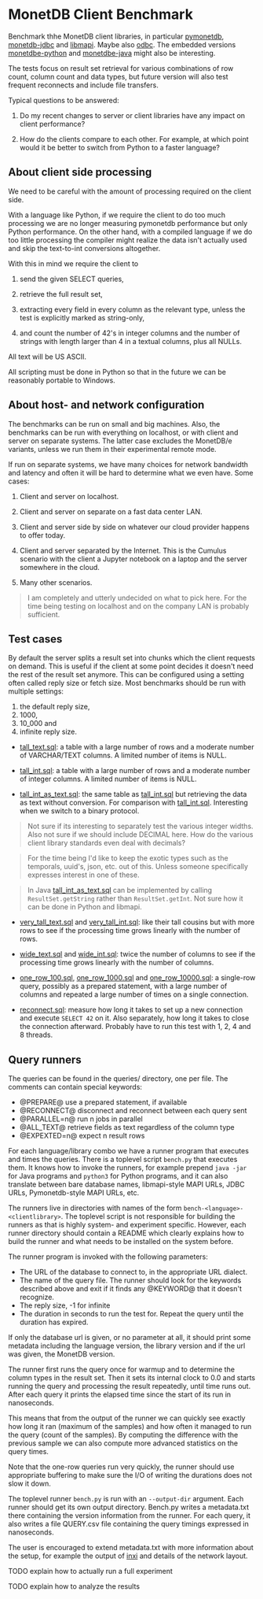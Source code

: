 MonetDB Client Benchmark
========================

Benchmark thhe MonetDB client libraries, in particular [pymonetdb],
[monetdb-jdbc] and [libmapi]. Maybe also [odbc]. The embedded versions
[monetdbe-python] and [monetdbe-java] might also be interesting.

The tests focus on result set retrieval for various combinations of row count,
column count and data types, but future version will also test frequent
reconnects and include file transfers.

[pymonetdb]: https://www.monetdb.org/documentation/user-guide/client-interfaces/libraries-drivers/python-library/

[monetdb-jdbc]: https://www.monetdb.org/documentation/user-guide/client-interfaces/libraries-drivers/jdbc-driver/

[libmapi]: https://www.monetdb.org/documentation/user-guide/client-interfaces/libraries-drivers/mapi-library/

[odbc]: https://www.monetdb.org/documentation/user-guide/client-interfaces/libraries-drivers/odbc-driver/

[monetdbe-python]: https://github.com/MonetDBSolutions/MonetDBe-Python

[monetdbe-java]: https://github.com/MonetDBSolutions/MonetDBe-Java

Typical questions to be answered:

1. Do my recent changes to server or client libraries have any impact on client
   performance?

2. How do the clients compare to each other. For example, at which point would
   it be better to switch from Python to a faster language?


About client side processing
----------------------------

We need to be careful with the amount of processing required on the client side.

With a language like Python, if we require the client to do too much processing
we are no longer measuring pymonetdb performance but only Python performance. On
the other hand, with a compiled language if we do too little processing the
compiler might realize the data isn't actually used and skip the text-to-int
conversions altogether.

With this in mind we require the client to

1. send the given SELECT queries,

2. retrieve the full result set,

3. extracting every field in every column as the relevant type, unless the test
   is explicitly marked as string-only,

4. and count the number of 42's in integer columns and the number of strings
   with length larger than 4 in a textual columns, plus all NULLs.

All text will be US ASCII.

All scripting must be done in Python so that in the future we can be reasonably
portable to Windows.


About host- and network configuration
-------------------------------------

The benchmarks can be run on small and big machines. Also, the benchmarks can be
run with everything on localhost, or with client and server on separate systems.
The latter case excludes the MonetDB/e variants, unless we run them in their
experimental remote mode.

If run on separate systems, we have many choices for network bandwidth and
latency and often it will be hard to determine what we even have.
Some cases:

1. Client and server on localhost.

2. Client and server on separate on a fast data center LAN.

3. Client and server side by side on whatever our cloud provider happens to
   offer today.

4. Client and server separated by the Internet. This is the Cumulus scenario
   with the client a Jupyter notebook on a laptop and the server somewhere in
   the cloud.

5. Many other scenarios.

> I am completely and utterly undecided on what to pick here.
> For the time being testing on localhost and on the company LAN is probably
> sufficient.


Test cases
----------

By default the server splits a result set into chunks which the client requests
on demand. This is useful if the client at some point decides it doesn't need
the rest of the result set anymore. This can be configured using a setting often
called reply size or fetch size. Most benchmarks should be run with multiple
settings:

1. the default reply size,
2. 1000,
3. 10_000 and
4. infinite reply size.

* [tall_text.sql](./queries/tall_text.sql): a table with a large number of rows
  and a moderate number of VARCHAR/TEXT columns. A limited number of items is
  NULL.

* [tall_int.sql](./queries/tall_int.sql): a table with a large number of rows
  and a moderate number of integer columns. A limited number of items is NULL.

* [tall_int_as_text.sql](./queries/tall_int_as_text.sql): the same table as
  [tall_int.sql](./queries/tall_int.sql) but retrieving the data as text without
  conversion. For comparison with [tall_int.sql](./queries/tall_int.sql).
  Interesting when we switch to a binary protocol.

> Not sure if its interesting to separately test the various integer widths.
> Also not sure if we should include DECIMAL here. How do the various client
> library standards even deal with decimals?

> For the time being I'd like to keep the exotic types such as the temporals,
> uuid's, json, etc. out of this. Unless someone specifically expresses interest
> in one of these.

> In Java [tall_int_as_text.sql](./queries/tall_int_as_text.sql) can be
> implemented by calling `ResultSet.getString` rather than `ResultSet.getInt`.
> Not sure how it can be done in Python and libmapi.

* [very_tall_text.sql](./queries/very_tall_text.sql) and
  [very_tall_int.sql](./queries/very_tall_int.sql): like their tall cousins but
  with more rows to see if the processing time grows linearly with the number of
  rows.

* [wide_text.sql](./queries/wide_text.sql) and
  [wide_int.sql](./queries/wide_int.sql): twice the number of columns to see
  if the processing time grows linearly with the number of columns.

* [one_row_100.sql](./queries/one_row_100.sql),
[one_row_1000.sql](./queries/one_row_1000.sql) and
[one_row_10000.sql](./queries/one_row_10000.sql): a single-row query, possibly
as a prepared statement, with a large number of columns and repeated a large
number of times on a single connection.

* [reconnect.sql](./queries/reconnect.sql): measure how long it takes to set up
  a new connection and execute `SELECT 42` on it. Also separately, how long it
  takes to close the connection afterward. Probably have to run this test with
  1, 2, 4 and 8 threads.


Query runners
-------------

The queries can be found in the queries/ directory, one per file.
The comments can contain special keywords:

* @PREPARE@ use a prepared statement, if available
* @RECONNECT@ disconnect and reconnect between each query sent
* @PARALLEL=n@ run n jobs in parallel
* @ALL_TEXT@ retrieve fields as text regardless of the column type
* @EXPEXTED=n@ expect n result rows

For each language/library combo we have a runner program that executes and times
the queries. There is a toplevel script `bench.py` that executes them. It knows
how to invoke the runners, for example prepend `java -jar` for Java programs and
`python3` for Python programs, and it can also translate between bare database
names, libmapi-style MAPI URLs, JDBC URLs, Pymonetdb-style MAPI URLs, etc.

The runners live in directories with names of the form
`bench-<language>-<clientlibrary>`. The toplevel script is not responsible for
building the runners as that is highly system- and experiment specific. However,
each runner directory should contain a README which clearly explains how to
build the runner and what needs to be installed on the system before.

The runner program is invoked with the following parameters:

* The URL of the database to connect to, in the appropriate URL dialect.
* The name of the query file. The runner should look for the keywords described
  above and exit if it finds any @KEYWORD@ that it doesn't recognize.
* The reply size, -1 for infinite
* The duration in seconds to run the test for. Repeat the query until the
  duration has expired.

If only the database url is given, or no parameter at all, it should print some
metadata including the language version, the library version and if the url was
given, the MonetDB version.

The runner first runs the query once for warmup and to determine the column types
in the result set. Then it sets its internal clock to 0.0 and starts running the query
and processing the result repeatedly, until time runs out. After each query it prints
the elapsed time since the start of its run in nanoseconds. 

This means that from the output of the runner we can quickly see exactly how long it
ran (maximum of the samples) and how often it managed to run the query (count of the
samples). By computing the difference with the previous sample we can also compute
more advanced statistics on the query times.

Note that the one-row queries run very quickly, the runner should use appropriate
buffering to make sure the I/O of writing the durations does not slow it down.

The toplevel runner `bench.py` is run with an `--output-dir` argument. Each
runner should get its own output directory. Bench.py writes a metadata.txt there
containing the version information from the runner. For each query, it also
writes a file QUERY.csv file containing the query timings expressed in
nanoseconds.

The user is encouraged to extend metadata.txt with more information about the
setup, for example the output of [inxi] and details of the network layout.

[inxi]: https://github.com/smxi/inxi


TODO explain how to actually run a full experiment

TODO explain how to analyze the results
